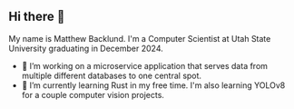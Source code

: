 ## Hi there 👋

My name is Matthew Backlund. I'm a Computer Scientist at Utah State University graduating in December 2024.

- 🔭 I’m working on a microservice application that serves data from multiple different databases to one central spot. 
- 🌱 I’m currently learning Rust in my free time. I'm also learning YOLOv8 for a couple computer vision projects. 
